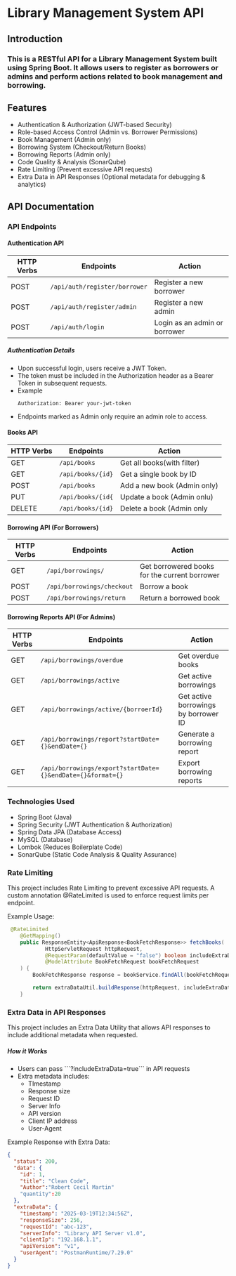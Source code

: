 # Library Management System API
## Introduction
<h3>This is a RESTful API for a Library Management System built using Spring Boot. It allows users to register as borrowers or admins and perform actions related to book management and borrowing. </h3>

## Features

<ul>
  <li>Authentication & Authorization (JWT-based Security)</li>
  <li>Role-based Access Control (Admin vs. Borrower Permissions)</li>
  <li>Book Management (Admin only)</li>
  <li>Borrowing System (Checkout/Return Books)</li>
  <li>Borrowing Reports (Admin only)</li>
  <li>Code Quality & Analysis (SonarQube)</li>
  <li>Rate Limiting (Prevent excessive API requests)</li>
  <li>Extra Data in API Responses (Optional metadata for debugging & analytics)</li>
</ul>

## API Documentation

### API Endpoints

#### Authentication API

| HTTP Verbs | Endpoints | Action |
| --- | --- | --- |
| POST | ```/api/auth/register/borrower``` | Register a new borrower |
| POST | ```/api/auth/register/admin```    | Register a new admin |
| POST | ```/api/auth/login``` | Login as an admin or borrower |

<h5>Authentication Details</h5>
<ul>
  <li>Upon successful login, users receive a JWT Token.</li>
  <li>The token must be included in the Authorization header as a Bearer Token in subsequent requests.</li>
  <li>Example<br>
    
    Authorization: Bearer your-jwt-token
  
  </li>
  <li>Endpoints marked as Admin only require an admin role to access.</li>
</ul>

#### Books API

| HTTP Verbs | Endpoints | Action |
| --- | --- | --- |
| GET | ```/api/books``` | Get all books(with filter) |
| GET | ```/api/books/{id}``` | Get a single book by ID | 
| POST | ```/api/books``` | Add a new book (Admin only) |
| PUT | ```/api/books/{id{``` | Update a book (Admin onlu) | 
| DELETE | ```/api/books/{id}``` | Delete a book (Admin only |

#### Borrowing API (For Borrowers)

| HTTP Verbs | Endpoints | Action |
| --- | --- | --- |
| GET | ```/api/borrowings/``` | Get borrowered books for the current borrower|
| POST | ```/api/borrowings/checkout``` | Borrow a book |
| POST | ```/api/borrowings/return``` | Return a borrowed book |

#### Borrowing Reports API (For Admins)

| HTTP Verbs | Endpoints | Action |
| --- | --- | --- |
| GET | ```/api/borrowings/overdue``` | Get overdue books |
| GET | ```/api/borrowings/active``` | Get active borrowings |
| GET | ```/api/borrowings/active/{borroerId}``` | Get active borrowings by borrower ID |
| GET | ```/api/borrowings/report?startDate={}&endDate={}``` | Generate a borrowing report |
| GET | ```/api/borrowings/export?startDate={}&endDate={}&format={}``` | Export borrowing reports |

### Technologies Used

<ul>
  <li>Spring Boot (Java)</li>
  <li>Spring Security (JWT Authentication & Authorization)</li>
  <li>Spring Data JPA (Database Access)</li>
  <li>MySQL (Database)</li>
  <li>Lombok (Reduces Boilerplate Code)</li>
  <li>SonarQube (Static Code Analysis & Quality Assurance)</li>
</ul>

### Rate Limiting

<p>
  This project includes Rate Limiting to prevent excessive API requests. A custom annotation @RateLimited is used to enforce request limits per endpoint.

Example Usage:
```java
 @RateLimited
    @GetMapping()
    public ResponseEntity<ApiResponse<BookFetchResponse>> fetchBooks(
            HttpServletRequest httpRequest,
            @RequestParam(defaultValue = "false") boolean includeExtraData,
            @ModelAttribute BookFetchRequest bookFetchRequest
    ) {
        BookFetchResponse response = bookService.findAll(bookFetchRequest);

        return extraDataUtil.buildResponse(httpRequest, includeExtraData, response, HttpStatus.OK);
    }
```
</p>

### Extra Data in API Responses

<p>This project includes an Extra Data Utility that allows API responses to include additional metadata when requested.</p>
<h5>How it Works</h5>
<ul>
  <li>Users can pass ```?includeExtraData=true``` in API requests</li>
  <li>Extra metadata includes:
  <ul>
    <li>TImestamp</li>
    <li>Response size</li>
    <li>Request ID</li>
    <li>Server Info</li>
    <li>API version</li>
    <li>Client IP address</li>
    <li>User-Agent</li>
  </ul>
  </li>
</ul>
Example Response with Extra Data:

```json
{
  "status": 200,
  "data": {
    "id": 1,
    "title": "Clean Code",
    "Author":"Robert Cecil Martin"
    "quantity":20
  },
  "extraData": {
    "timestamp": "2025-03-19T12:34:56Z",
    "responseSize": 256,
    "requestId": "abc-123",
    "serverInfo": "Library API Server v1.0",
    "clientIp": "192.168.1.1",
    "apiVersion": "v1",
    "userAgent": "PostmanRuntime/7.29.0"
  }
}
```
